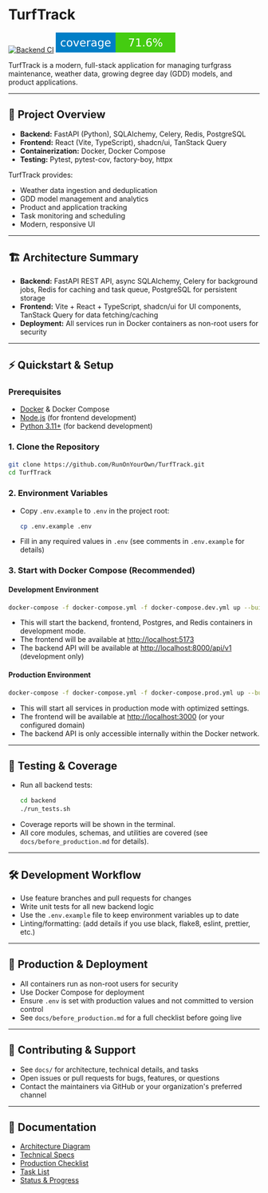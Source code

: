 # TurfTrack

[![Backend CI](https://github.com/RunOnYourOwn/TurfTrack/actions/workflows/backend.yml/badge.svg)](https://github.com/RunOnYourOwn/TurfTrack/actions/workflows/backend.yml)
![Code Coverage](coverage-badge.svg)

TurfTrack is a modern, full-stack application for managing turfgrass maintenance, weather data, growing degree day (GDD) models, and product applications.

---

## 🚀 Project Overview

- **Backend:** FastAPI (Python), SQLAlchemy, Celery, Redis, PostgreSQL
- **Frontend:** React (Vite, TypeScript), shadcn/ui, TanStack Query
- **Containerization:** Docker, Docker Compose
- **Testing:** Pytest, pytest-cov, factory-boy, httpx

TurfTrack provides:

- Weather data ingestion and deduplication
- GDD model management and analytics
- Product and application tracking
- Task monitoring and scheduling
- Modern, responsive UI

---

## 🏗️ Architecture Summary

- **Backend:** FastAPI REST API, async SQLAlchemy, Celery for background jobs, Redis for caching and task queue, PostgreSQL for persistent storage
- **Frontend:** Vite + React + TypeScript, shadcn/ui for UI components, TanStack Query for data fetching/caching
- **Deployment:** All services run in Docker containers as non-root users for security

---

## ⚡ Quickstart & Setup

### Prerequisites

- [Docker](https://www.docker.com/) & Docker Compose
- [Node.js](https://nodejs.org/) (for frontend development)
- [Python 3.11+](https://www.python.org/) (for backend development)

### 1. Clone the Repository

```bash
git clone https://github.com/RunOnYourOwn/TurfTrack.git
cd TurfTrack
```

### 2. Environment Variables

- Copy `.env.example` to `.env` in the project root:
  ```bash
  cp .env.example .env
  ```
- Fill in any required values in `.env` (see comments in `.env.example` for details)

### 3. Start with Docker Compose (Recommended)

#### Development Environment

```bash
docker-compose -f docker-compose.yml -f docker-compose.dev.yml up --build -d
```

- This will start the backend, frontend, Postgres, and Redis containers in development mode.
- The frontend will be available at [http://localhost:5173](http://localhost:5173)
- The backend API will be available at [http://localhost:8000/api/v1](http://localhost:8000/api/v1) (development only)

#### Production Environment

```bash
docker-compose -f docker-compose.yml -f docker-compose.prod.yml up --build -d
```

- This will start all services in production mode with optimized settings.
- The frontend will be available at [http://localhost:3000](http://localhost:3000) (or your configured domain)
- The backend API is only accessible internally within the Docker network.

---

## 🧪 Testing & Coverage

- Run all backend tests:
  ```bash
  cd backend
  ./run_tests.sh
  ```
- Coverage reports will be shown in the terminal.
- All core modules, schemas, and utilities are covered (see `docs/before_production.md` for details).

---

## 🛠️ Development Workflow

- Use feature branches and pull requests for changes
- Write unit tests for all new backend logic
- Use the `.env.example` file to keep environment variables up to date
- Linting/formatting: (add details if you use black, flake8, eslint, prettier, etc.)

---

## 🚢 Production & Deployment

- All containers run as non-root users for security
- Use Docker Compose for deployment
- Ensure `.env` is set with production values and not committed to version control
- See `docs/before_production.md` for a full checklist before going live

---

## 🤝 Contributing & Support

- See `docs/` for architecture, technical details, and tasks
- Open issues or pull requests for bugs, features, or questions
- Contact the maintainers via GitHub or your organization's preferred channel

---

## 📄 Documentation

- [Architecture Diagram](docs/architecture.mermaid)
- [Technical Specs](docs/technical.md)
- [Production Checklist](docs/before_production.md)
- [Task List](docs/tasks.md)
- [Status & Progress](docs/status.md)
